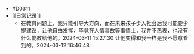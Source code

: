 - #D0311
- [[日常记录]]
	- 在教育问题上，我只能引导大方向，而在未来孩子步入社会后我可能要少提建议，让他自由发挥，毕竟在人情事故等事情上，我并不热衷，也没有什么能教给他的。2024-03-11 15:27:30 让他变得和我一样是我不愿意看到的。2024-03-12 16:46:48